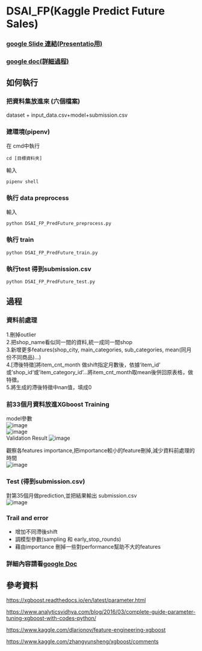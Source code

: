 # DSAI_FP(Kaggle Predict Future Sales)   
### [google Slide 連結(Presentatio用)]() 
### [google doc(詳細過程)]()

##  如何執行  
### 把資料集放進來  (六個檔案) 
dataset + input_data.csv+model+submission.csv
### 建環境(pipenv)  
在 cmd中執行  

    cd [目標資料夾]
輸入  

    pipenv shell
### 執行 data preprocess  
輸入    

    python DSAI_FP_PredFuture_preprocess.py
### 執行 train 
    python DSAI_FP_PredFuture_train.py
### 執行test 得到submission.csv  
    python DSAI_FP_PredFuture_test.py

 
 

## 過程

### 資料前處理   
1.刪掉outlier  
2.把shop_name看似同一間的資料,統一成同一間shop    
3.新增更多features(shop_city, main_categories, sub_categories, mean(同月份不同商品)...)  
4.[滯後特徵]將item_cnt_month 做shift指定月數後，依據‘item_id‘ 或’shop_id‘或’item_category_id’…將item_cnt_month取mean後併回原表格，做特徵。  
5.將生成的滯後特徵中nan值，填成0  

### 前33個月資料放進XGboost Training  
model參數   
![image](https://github.com/DC07OCT/DSAI_Final-Project/blob/main/Figures/model_1.png)  
![image](https://github.com/DC07OCT/DSAI_Final-Project/blob/main/Figures/model_2.png)  
Validation Result
![image](https://github.com/DC07OCT/DSAI_Final-Project/blob/main/Figures/result_1.png)  

觀察各features importance,把importance較小的feature刪掉,減少資料前處理的時間   
![image](https://github.com/DC07OCT/DSAI_Final-Project/blob/main/Figures/importance.png)  

### Test (得到submission.csv)    
對第35個月做prediction,並把結果輸出 submission.csv  
![image](https://github.com/DC07OCT/DSAI_Final-Project/blob/main/Figures/result_2.png)  

### Trail and error  
* 增加不同滯後shift  
* 調模型參數(sampling 和 early_stop_rounds)  
* 藉由importance 刪掉一些對performance幫助不大的features  


  
### 詳細內容請看[google Doc]()

## 參考資料  

https://xgboost.readthedocs.io/en/latest/parameter.html  

https://www.analyticsvidhya.com/blog/2016/03/complete-guide-parameter-tuning-xgboost-with-codes-python/  

https://www.kaggle.com/dlarionov/feature-engineering-xgboost  

https://www.kaggle.com/zhangyunsheng/xgboost/comments   

